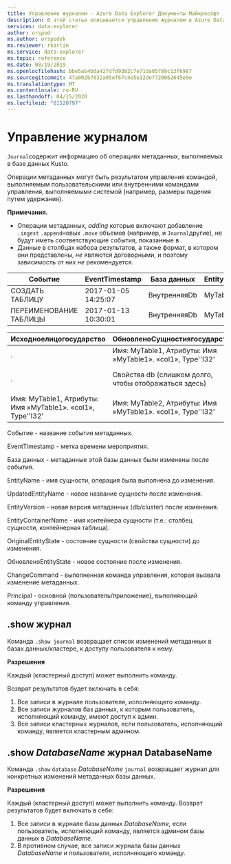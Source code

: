 ```yaml
---
title: Управление журналом - Azure Data Explorer Документы Майкрософт
description: В этой статье описывается управление журналом в Azure Data Explorer.
services: data-explorer
author: orspod
ms.author: orspodek
ms.reviewer: rkarlin
ms.service: data-explorer
ms.topic: reference
ms.date: 08/19/2019
ms.openlocfilehash: bbe5ab4bda42fdfd9382c7e71da85789c13f6987
ms.sourcegitcommit: 47a002b7032a05ef67c4e5e12de7720062645e9e
ms.translationtype: MT
ms.contentlocale: ru-RU
ms.lasthandoff: 04/15/2020
ms.locfileid: "81520797"
---
```

# <a name="journal-management"></a>Управление журналом

 `Journal`содержит информацию об операциях метаданных, выполняемых в базе данных Kusto.

Операции метаданных могут быть результатом управления командой, выполняемым пользовательскими или внутренними командами управления, выполняемыми системой (например, размеры падения путем удержания).

**Примечания.**

- Операции метаданных, *adding* которые включают добавление `.ingest` `.append`новых `.move` объемов (например, и `Journal`другие), не будут иметь соответствующие события, показанные в .
- Данные в столбцах набора результатов, а также формат, в котором они представлены, *не* являются договорными, и поэтому зависимость от них *не* рекомендуется.

|Событие        |EventTimestamp     |База данных  |EntityName|ОбновленоEntityName|EntityVersion|EntityContainerName|
|-------------|-------------------|----------|----------|-----------------|-------------|-------------------|
|СОЗДАТЬ ТАБЛИЦУ |2017-01-05 14:25:07|ВнутренняяDb|MyTable1  |MyTable1         |v7.0         |ВнутренняяDb         |
|ПЕРЕИМЕНОВАНИЕ ТАБЛИЦЫ |2017-01-13 10:30:01|ВнутренняяDb|MyTable1  |MyTable2         |v8.0         |ВнутренняяDb         |  

|Исходноелицогосударство|ОбновленоСущностиягосударства                                              |ChangeCommand                                                                                                          |Основной            |
|-------------------|----------------------------------------------------------------|-----------------------------------------------------------------------------------------------------------------------|---------------------|
|.                  |Имя: MyTable1, Атрибуты: Имя »MyTable1». «col1», Type''I32'|таблице MyTable1 .create (col1:int)                                                                                      |imike@fabrikam.com
|.                  |Свойства db (слишком долго, чтобы отображаться здесь)               |.create база данных TestDB сохраняетсяhttps://imfbkm.blob.core.windows.net/data(яп.https://imfbkm.blob.core.windows.net/md|AAD приложение id'76263cdb-abcd-545644e9c404
|Имя: MyTable1, Атрибуты: Имя »MyTable1». «col1», Type''I32'|Имя: MyTable2, Атрибуты: Имя »MyTable1». «col1», Type''I32'|таблице .переименования MyTable1 на MyTable2|rdmik@fabrikam.com


Событие - название события метаданных.

EventTimestamp - метка времени мероприятия.

База данных - метаданные этой базы данных были изменены после события.

EntityName - имя сущности, операция была выполнена до изменения.

UpdatedEntityName - новое название сущности после изменения.

EntityVersion - новая версия метаданных (db/cluster) после изменения.

EntityContainerName - имя контейнера сущности (т.е.: столбец сущности, контейнерная таблица).

OriginalEntityState - состояние сущности (свойства сущности) до изменения.

ОбновленоEntityState - новое состояние после изменения.

ChangeCommand - выполненная команда управления, которая вызвала изменение метаданных.

Principal - основной (пользователь/приложение), выполняющий команду управления.
                    
## <a name="show-journal"></a>.show журнал

Команда `.show journal` возвращает список изменений метаданных в базах данных/кластере, к доступу пользователя к нему.

**Разрешения**

Каждый (кластерный доступ) может выполнить команду. 

Возврат результатов будет включать в себя: 
1. Все записи в журнале пользователя, исполняющего команду. 
2. Все записи журналов баз данных, к которым пользователь, исполняющий команду, имеют доступ к админ. 
3. Все записи кластерных журналов, если пользователь, исполняющий команду, является кластерным админом. 

## <a name="show-database-databasename-journal"></a>.show *DatabaseName* журнал DatabaseName 

Команда `.show` `database` *DatabaseName* `journal` возвращает журнал для конкретных изменений метаданных базы данных.

**Разрешения**

Каждый (кластерный доступ) может выполнить команду. Возврат результатов будет включать в себя: 
1. Все записи в журнале базы данных *DatabaseName,* если пользователь, исполняющий команду, является админом базы данных в *DatabaseName.* 
2. В противном случае, все записи журнала базы данных *DatabaseName* и пользователя, исполняющего команду. 

